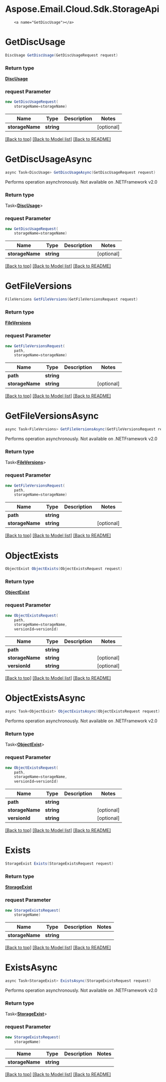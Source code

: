 # Aspose.Email.Cloud.Sdk.StorageApi

        <a name="GetDiscUsage"></a>
# GetDiscUsage

```csharp
DiscUsage GetDiscUsage(GetDiscUsageRequest request)
```



### Return type

[**DiscUsage**](DiscUsage.md)

### request Parameter
```csharp
new GetDiscUsageRequest(
    storageName=storageName)
```

Name | Type | Description  | Notes
------------- | ------------- | ------------- | -------------
 **storageName** | **string**|  | [optional] 

[[Back to top]](#) [[Back to Model list]](Models.md) [[Back to README]](README.md)

<a name="GetDiscUsageAsync"></a>
# GetDiscUsageAsync

```csharp
async Task<DiscUsage> GetDiscUsageAsync(GetDiscUsageRequest request)
```



Performs operation asynchronously. Not available on .NETFramework v2.0

### Return type

Task<[**DiscUsage**](DiscUsage.md)>

### request Parameter
```csharp
new GetDiscUsageRequest(
    storageName=storageName)
```

Name | Type | Description  | Notes
------------- | ------------- | ------------- | -------------
 **storageName** | **string**|  | [optional] 

[[Back to top]](#) [[Back to Model list]](Models.md) [[Back to README]](README.md)
        <a name="GetFileVersions"></a>
# GetFileVersions

```csharp
FileVersions GetFileVersions(GetFileVersionsRequest request)
```



### Return type

[**FileVersions**](FileVersions.md)

### request Parameter
```csharp
new GetFileVersionsRequest(
    path,
    storageName=storageName)
```

Name | Type | Description  | Notes
------------- | ------------- | ------------- | -------------
 **path** | **string**|  | 
 **storageName** | **string**|  | [optional] 

[[Back to top]](#) [[Back to Model list]](Models.md) [[Back to README]](README.md)

<a name="GetFileVersionsAsync"></a>
# GetFileVersionsAsync

```csharp
async Task<FileVersions> GetFileVersionsAsync(GetFileVersionsRequest request)
```



Performs operation asynchronously. Not available on .NETFramework v2.0

### Return type

Task<[**FileVersions**](FileVersions.md)>

### request Parameter
```csharp
new GetFileVersionsRequest(
    path,
    storageName=storageName)
```

Name | Type | Description  | Notes
------------- | ------------- | ------------- | -------------
 **path** | **string**|  | 
 **storageName** | **string**|  | [optional] 

[[Back to top]](#) [[Back to Model list]](Models.md) [[Back to README]](README.md)
        <a name="ObjectExists"></a>
# ObjectExists

```csharp
ObjectExist ObjectExists(ObjectExistsRequest request)
```



### Return type

[**ObjectExist**](ObjectExist.md)

### request Parameter
```csharp
new ObjectExistsRequest(
    path,
    storageName=storageName,
    versionId=versionId)
```

Name | Type | Description  | Notes
------------- | ------------- | ------------- | -------------
 **path** | **string**|  | 
 **storageName** | **string**|  | [optional] 
 **versionId** | **string**|  | [optional] 

[[Back to top]](#) [[Back to Model list]](Models.md) [[Back to README]](README.md)

<a name="ObjectExistsAsync"></a>
# ObjectExistsAsync

```csharp
async Task<ObjectExist> ObjectExistsAsync(ObjectExistsRequest request)
```



Performs operation asynchronously. Not available on .NETFramework v2.0

### Return type

Task<[**ObjectExist**](ObjectExist.md)>

### request Parameter
```csharp
new ObjectExistsRequest(
    path,
    storageName=storageName,
    versionId=versionId)
```

Name | Type | Description  | Notes
------------- | ------------- | ------------- | -------------
 **path** | **string**|  | 
 **storageName** | **string**|  | [optional] 
 **versionId** | **string**|  | [optional] 

[[Back to top]](#) [[Back to Model list]](Models.md) [[Back to README]](README.md)
        <a name="Exists"></a>
# Exists

```csharp
StorageExist Exists(StorageExistsRequest request)
```



### Return type

[**StorageExist**](StorageExist.md)

### request Parameter
```csharp
new StorageExistsRequest(
    storageName)
```

Name | Type | Description  | Notes
------------- | ------------- | ------------- | -------------
 **storageName** | **string**|  | 

[[Back to top]](#) [[Back to Model list]](Models.md) [[Back to README]](README.md)

<a name="ExistsAsync"></a>
# ExistsAsync

```csharp
async Task<StorageExist> ExistsAsync(StorageExistsRequest request)
```



Performs operation asynchronously. Not available on .NETFramework v2.0

### Return type

Task<[**StorageExist**](StorageExist.md)>

### request Parameter
```csharp
new StorageExistsRequest(
    storageName)
```

Name | Type | Description  | Notes
------------- | ------------- | ------------- | -------------
 **storageName** | **string**|  | 

[[Back to top]](#) [[Back to Model list]](Models.md) [[Back to README]](README.md)
